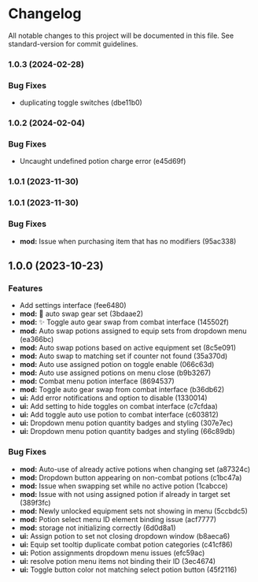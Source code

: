 # Changelog

All notable changes to this project will be documented in this file. See standard-version for commit guidelines.

### 1.0.3 (2024-02-28)


### Bug Fixes

* duplicating toggle switches (dbe11b0)

### 1.0.2 (2024-02-04)


### Bug Fixes

* Uncaught undefined potion charge error (e45d69f)

### 1.0.1 (2023-11-30)

### 1.0.1 (2023-11-30)

### Bug Fixes

- **mod:** Issue when purchasing item that has no modifiers (95ac338)

## 1.0.0 (2023-10-23)

### Features

- Add settings interface (fee6480)
- **mod:** :rocket: auto swap gear set (3bdaae2)
- **mod:** :sparkles: Toggle auto gear swap from combat interface (145502f)
- **mod:** Auto swap potions assigned to equip sets from dropdown menu (ea366bc)
- **mod:** Auto swap potions based on active equipment set (8c5e091)
- **mod:** Auto swap to matching set if counter not found (35a370d)
- **mod:** Auto use assigned potion on toggle enable (066c63d)
- **mod:** Auto use assigned potions on menu close (b9b3267)
- **mod:** Combat menu potion interface (8694537)
- **mod:** Toggle auto gear swap from combat interface (b36db62)
- **ui:** Add error notifications and option to disable (1330014)
- **ui:** Add setting to hide toggles on combat interface (c7cfdaa)
- **ui:** Add toggle auto use potion to combat interface (c603812)
- **ui:** Dropdown menu potion quantity badges and styling (307e7ec)
- **ui:** Dropdown menu potion quantity badges and styling (66c89db)

### Bug Fixes

- **mod:** Auto-use of already active potions when changing set (a87324c)
- **mod:** Dropdown button appearing on non-combat potions (c1bc47a)
- **mod:** Issue when swapping set while no active potion (1cabcce)
- **mod:** Issue with not using assigned potion if already in target set (389f3fc)
- **mod:** Newly unlocked equipment sets not showing in menu (5ccbdc5)
- **mod:** Potion select menu ID element binding issue (acf7777)
- **mod:** storage not initializing correctly (6d0d8a1)
- **ui:** Assign potion to set not closing dropdown window (b8aeca6)
- **ui:** Equip set tooltip duplicate combat potion categories (c41cf86)
- **ui:** Potion assignments dropdown menu issues (efc59ac)
- **ui:** resolve potion menu items not binding their ID (3ec4674)
- **ui:** Toggle button color not matching select potion button (45f2116)
